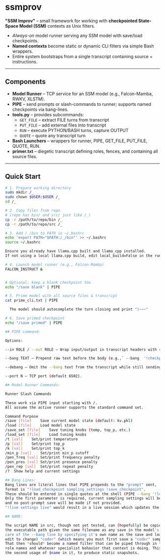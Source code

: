 # ssmprov
**"SSM Improv"** – small framework for working with **checkpointed State-Space Model (SSM)** contexts as Unix filters.

- *Always-on* model runner serving any SSM model with save/load checkpoints.  
- **Named contexts** become static or dynamic CLI filters via simple Bash wrappers.  
- Entire system bootstraps from a single transcript containing source + instructions.  

---

## Components

- **Model Runner** – TCP service for an SSM model (e.g., Falcon-Mamba, RWKV, XLSTM).  
- **PIPE** – send prompts or slash-commands to runner; supports named checkpoints via bang-lines.  
- **tools.py** – provides subcommands:  
  - `GET_FILE` – extract FILE turns from transcript  
  - `PUT_FILE` – add external files into transcript  
  - `RUN` – execute PYTHON/BASH turns, capture OUTPUT  
  - `QUOTE` – quote any transcript turn  
- **Bash Launchers** – wrappers for runner, PIPE, GET_FILE, PUT_FILE, QUOTE, RUN.  
- **primer.txt** – diegetic transcript defining roles, fences, and containing all source files.  

---

## Quick Start

```bash
# 1. Prepare working directory
sudo mkdir /_
sudo chown $USER:$USER /_
cd /_

# 2. Copy files from repo
# (repo has bin/ and src/ just like /_)
cp -r /path/to/repo/bin /_
cp -r /path/to/repo/src /_

# 3. Add /_/bin to PATH in ~/.bashrc
echo 'export PATH="$PATH:/_/bin"' >> ~/.bashrc
source ~/.bashrc

Ensure you already have llama.cpp built and llama_cpp installed.
If not using a local llama.cpp build, edit local_build=False in the runner script.

# 4. Launch model runner (e.g., Falcon-Mamba)
FALCON_INSTRUCT &


# Optional: keep a blank checkpoint too
echo "/save blank" | PIPE

# 5. Prime model with all source files & transcript
cat prime_cli.txt | PIPE 

  The model should autocomplete the turn closing and print ")~~~"

# 6. Save primed checkpoint
echo "/save primed" | PIPE

## PIPE command:

Options:

--in ROLE / --out ROLE — Wrap input/output in transcript headers with roles.

--bang TEXT — Prepend raw text before the body (e.g.,` --bang  '!checkpoint file headers' `).

--debang — Omit the --bang text from the transcript while still sending it.

--port N — TCP port (default 6502).

## Model Runner Commands:

Runner Slash Commands

These work via PIPE input starting with /.
All assume the active runner supports the standard command set.

Command	Purpose
/save [file]	Save current model state (default: kv.pkl)
/load [file]	Load model state
/save_set [file]	Save tuning knobs (temp, top_p, etc.)
/load_set [file]	Load tuning knobs
/t [val]	Set/print temperature
/p [val]	Set/print top_p
/k [val]	Set/print top_k
/min_p [val]	Set/print min_p cutoff
/pen_freq [val]	Set/print frequency penalty
/pen_pres [val]	Set/print presence penalty
/pen_rep [val]	Set/print repeat penalty
/?	Show help and current settings

## Bang Lines:
Bang lines are literal lines that PIPE prepends to the "prompt" sent,
format is "!load_checkpoint sampling_settings !save_checkpoint".
These should be entered in single quotes at the shell (PIPE --bang '!load set save').
Only the first parameter is required, current sampling settings will be used if not provided
and no post-prompt save will be made if not provided.
"!live settings live" would result in a live session which updates the checkpoint after each prompt.

## NAME:

The script NAME in src, though not yet tested, can (hopefully) be copied into /_/bin or elsewhere in
the executable path given the same filename as any save in the model's checkpoint directory.  It takes
care of the --bang line by specifying it's own name as the save and load checkpoint and (hard-coded,
edit to change) "coder" (which means you must first save a "coder" sampling settings file) sampling.
That then *should* become a named filter that can be piped through in the shell, with input and output
role names and whatever specialist behavior that context is doing. This script can be edited, removing
the second usage of $name in it, to produce static snapshots.
